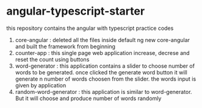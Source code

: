 # angular-typescript-starter
this repository contains the angular with typescript practice codes

1) core-angular   : deleted all the files inside default ng new core-angular and built the framework from beginning
2) counter-app    : this single page web application increase, decrese and reset the count using buttons
3) word-generator : this application contains a slider to choose number of words to be generated. once clicked the generate word button it will generate n number of words choosen from the slider. the words input is given by application
4) random-word-generator : this application is similar to word-generator. But it will choose and produce number of words randomly

